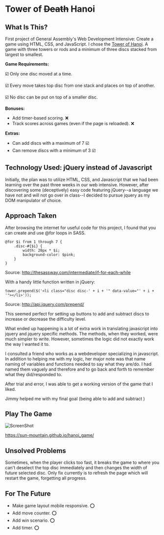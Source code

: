 # Tower of ~~Death~~ Hanoi

## What Is This?
First project of General Assembly's Web Development Intensive: Create a game using HTML, CSS, and JavaScript. I chose the [Tower of Hanoi](https://en.wikipedia.org/wiki/Tower_of_Hanoi). A game with three towers or rods and a minimum of three discs stacked from largest to smallest.

__Game Requirements:__

:ballot_box_with_check: Only one disc moved at a time.

:ballot_box_with_check: Every move takes top disc from one stack and places on top of another.

:ballot_box_with_check: No disc can be put on top of a smaller disc.

__Bonuses:__
* Add timer-based scoring. :x:
* Track scores across games (even if the page is reloaded). :x:

__Extras:__
* Can add discs with a maximum of 7 :ballot_box_with_check:
* Can remove discs with a minimum of 3 :ballot_box_with_check:

## Technology Used: jQuery instead of Javascript
Initially, the plan was to utilize HTML, CSS, and Javascript that we had been learning over the past three weeks in our web intensive. However, after discovering some (deceptively) easy code featuring jQuery--a language we have not and will not go over in class--I decided to pursue jquery as my DOM manipulator of choice.

## Approach Taken
After browsing the internet for useful code for this project, I found that you can create and use @for loops in SASS.

    @for $i from 1 through 7 {
        .disc-#{$i} {
            width: 20px * $i;
            background-color: $pink;
        }
    }

Source: http://thesassway.com/intermediate/if-for-each-while

With a handy little function written in jQuery:

    tower.prepend($('<li class="disc disc-' + i + '" data-value="' + i + '"></li>'));

Source: http://api.jquery.com/prepend/

This seemed perfect for setting up buttons to add and subtract discs to increase or decrease the difficulty level.

What ended up happening is a lot of extra work in translating javascript into jquery and jquery specific methods. The methods, when they worked, were much simpler to write. However, sometimes the logic did not exactly work the way I wanted it to.

I consulted a friend who works as a webdeveloper specializing in javascript. In addition to helping me with my logic, her major note was that name naming of variables and functions needed to say what they are/do. I had named them vaguely and therefore and to go back and forth to remember what they did/responded to.

After trial and error, I was able to get a working version of the game that I liked.

Jimmy helped me with my final goal (being able to add and subtract )

## Play The Game
![ScreenShot](https://sun-mountain.github.io/hanoi_game/)

https://sun-mountain.github.io/hanoi_game/

## Unsolved Problems
Sometimes, when the player clicks too fast, it breaks the game to where you can't deselect the top disc immediately and then changes the width of future selected disc. Only fix currently is to refresh the page which will restart the game, forgetting all progress.

## For The Future
* Make game layout mobile responsive. :o:
* Add move counter. :o:
* Add win scenario. :o:
* Add timer. :o: